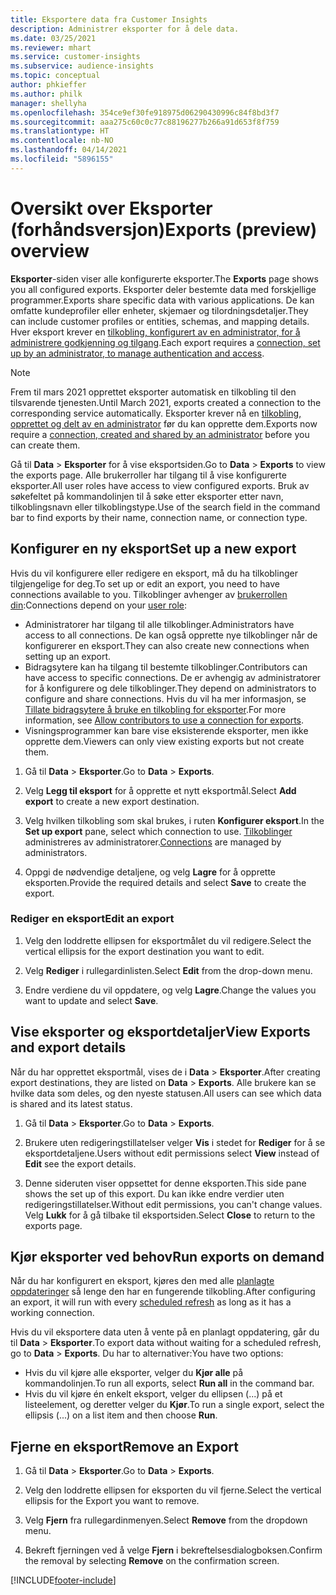 ```yaml
---
title: Eksportere data fra Customer Insights
description: Administrer eksporter for å dele data.
ms.date: 03/25/2021
ms.reviewer: mhart
ms.service: customer-insights
ms.subservice: audience-insights
ms.topic: conceptual
author: phkieffer
ms.author: philk
manager: shellyha
ms.openlocfilehash: 354ce9ef30fe918975d06290430996c84f8bd3f7
ms.sourcegitcommit: aaa275c60c0c77c88196277b266a91d653f8f759
ms.translationtype: HT
ms.contentlocale: nb-NO
ms.lasthandoff: 04/14/2021
ms.locfileid: "5896155"
---
```

# <a name="exports-preview-overview"></a><span data-ttu-id="6e02f-103">Oversikt over Eksporter (forhåndsversjon)</span><span class="sxs-lookup"><span data-stu-id="6e02f-103">Exports (preview) overview</span></span>

<span data-ttu-id="6e02f-104">**Eksporter**-siden viser alle konfigurerte eksporter.</span><span class="sxs-lookup"><span data-stu-id="6e02f-104">The **Exports** page shows you all configured exports.</span></span> <span data-ttu-id="6e02f-105">Eksporter deler bestemte data med forskjellige programmer.</span><span class="sxs-lookup"><span data-stu-id="6e02f-105">Exports share specific data with various applications.</span></span> <span data-ttu-id="6e02f-106">De kan omfatte kundeprofiler eller enheter, skjemaer og tilordningsdetaljer.</span><span class="sxs-lookup"><span data-stu-id="6e02f-106">They can include customer profiles or entities, schemas, and mapping details.</span></span> <span data-ttu-id="6e02f-107">Hver eksport krever en [tilkobling, konfigurert av en administrator, for å administrere godkjenning og tilgang](connections.md).</span><span class="sxs-lookup"><span data-stu-id="6e02f-107">Each export requires a [connection, set up by an administrator, to manage authentication and access](connections.md).</span></span>

> [!NOTE]
> <span data-ttu-id="6e02f-108">Frem til mars 2021 opprettet eksporter automatisk en tilkobling til den tilsvarende tjenesten.</span><span class="sxs-lookup"><span data-stu-id="6e02f-108">Until March 2021, exports created a connection to the corresponding service automatically.</span></span> <span data-ttu-id="6e02f-109">Eksporter krever nå en [tilkobling, opprettet og delt av en administrator](connections.md) før du kan opprette dem.</span><span class="sxs-lookup"><span data-stu-id="6e02f-109">Exports now require a [connection, created and shared by an administrator](connections.md) before you can create them.</span></span>

<span data-ttu-id="6e02f-110">Gå til **Data** > **Eksporter** for å vise eksportsiden.</span><span class="sxs-lookup"><span data-stu-id="6e02f-110">Go to **Data** > **Exports** to view the exports page.</span></span> <span data-ttu-id="6e02f-111">Alle brukerroller har tilgang til å vise konfigurerte eksporter.</span><span class="sxs-lookup"><span data-stu-id="6e02f-111">All user roles have access to view configured exports.</span></span> <span data-ttu-id="6e02f-112">Bruk av søkefeltet på kommandolinjen til å søke etter eksporter etter navn, tilkoblingsnavn eller tilkoblingstype.</span><span class="sxs-lookup"><span data-stu-id="6e02f-112">Use of the search field in the command bar to find exports by their name, connection name, or connection type.</span></span>

## <a name="set-up-a-new-export"></a><span data-ttu-id="6e02f-113">Konfigurer en ny eksport</span><span class="sxs-lookup"><span data-stu-id="6e02f-113">Set up a new export</span></span>

<span data-ttu-id="6e02f-114">Hvis du vil konfigurere eller redigere en eksport, må du ha tilkoblinger tilgjengelige for deg.</span><span class="sxs-lookup"><span data-stu-id="6e02f-114">To set up or edit an export, you need to have connections available to you.</span></span> <span data-ttu-id="6e02f-115">Tilkoblinger avhenger av [brukerrollen din](permissions.md):</span><span class="sxs-lookup"><span data-stu-id="6e02f-115">Connections depend on your [user role](permissions.md):</span></span>
- <span data-ttu-id="6e02f-116">Administratorer har tilgang til alle tilkoblinger.</span><span class="sxs-lookup"><span data-stu-id="6e02f-116">Administrators have access to all connections.</span></span> <span data-ttu-id="6e02f-117">De kan også opprette nye tilkoblinger når de konfigurerer en eksport.</span><span class="sxs-lookup"><span data-stu-id="6e02f-117">They can also create new connections when setting up an export.</span></span>
- <span data-ttu-id="6e02f-118">Bidragsytere kan ha tilgang til bestemte tilkoblinger.</span><span class="sxs-lookup"><span data-stu-id="6e02f-118">Contributors can have access to specific connections.</span></span> <span data-ttu-id="6e02f-119">De er avhengig av administratorer for å konfigurere og dele tilkoblinger.</span><span class="sxs-lookup"><span data-stu-id="6e02f-119">They depend on administrators to configure and share connections.</span></span> <span data-ttu-id="6e02f-120">Hvis du vil ha mer informasjon, se [Tillate bidragsytere å bruke en tilkobling for eksporter](connections.md#allow-contributors-to-use-a-connection-for-exports).</span><span class="sxs-lookup"><span data-stu-id="6e02f-120">For more information, see [Allow contributors to use a connection for exports](connections.md#allow-contributors-to-use-a-connection-for-exports).</span></span>
- <span data-ttu-id="6e02f-121">Visningsprogrammer kan bare vise eksisterende eksporter, men ikke opprette dem.</span><span class="sxs-lookup"><span data-stu-id="6e02f-121">Viewers can only view existing exports but not create them.</span></span>

1. <span data-ttu-id="6e02f-122">Gå til **Data** > **Eksporter**.</span><span class="sxs-lookup"><span data-stu-id="6e02f-122">Go to **Data** > **Exports**.</span></span>

1. <span data-ttu-id="6e02f-123">Velg **Legg til eksport** for å opprette et nytt eksportmål.</span><span class="sxs-lookup"><span data-stu-id="6e02f-123">Select **Add export** to create a new export destination.</span></span>

1. <span data-ttu-id="6e02f-124">Velg hvilken tilkobling som skal brukes, i ruten **Konfigurer eksport**.</span><span class="sxs-lookup"><span data-stu-id="6e02f-124">In the **Set up export** pane, select which connection to use.</span></span> <span data-ttu-id="6e02f-125">[Tilkoblinger](connections.md) administreres av administratorer.</span><span class="sxs-lookup"><span data-stu-id="6e02f-125">[Connections](connections.md) are managed by administrators.</span></span> 

1. <span data-ttu-id="6e02f-126">Oppgi de nødvendige detaljene, og velg **Lagre** for å opprette eksporten.</span><span class="sxs-lookup"><span data-stu-id="6e02f-126">Provide the required details and select **Save** to create the export.</span></span>

### <a name="edit-an-export"></a><span data-ttu-id="6e02f-127">Rediger en eksport</span><span class="sxs-lookup"><span data-stu-id="6e02f-127">Edit an export</span></span>

1. <span data-ttu-id="6e02f-128">Velg den loddrette ellipsen for eksportmålet du vil redigere.</span><span class="sxs-lookup"><span data-stu-id="6e02f-128">Select the vertical ellipsis for the export destination you want to edit.</span></span>

1. <span data-ttu-id="6e02f-129">Velg **Rediger** i rullegardinlisten.</span><span class="sxs-lookup"><span data-stu-id="6e02f-129">Select **Edit** from the drop-down menu.</span></span>

1. <span data-ttu-id="6e02f-130">Endre verdiene du vil oppdatere, og velg **Lagre**.</span><span class="sxs-lookup"><span data-stu-id="6e02f-130">Change the values you want to update and select **Save**.</span></span>

## <a name="view-exports-and-export-details"></a><span data-ttu-id="6e02f-131">Vise eksporter og eksportdetaljer</span><span class="sxs-lookup"><span data-stu-id="6e02f-131">View Exports and export details</span></span>

<span data-ttu-id="6e02f-132">Når du har opprettet eksportmål, vises de i **Data** > **Eksporter**.</span><span class="sxs-lookup"><span data-stu-id="6e02f-132">After creating export destinations, they are listed on **Data** > **Exports**.</span></span> <span data-ttu-id="6e02f-133">Alle brukere kan se hvilke data som deles, og den nyeste statusen.</span><span class="sxs-lookup"><span data-stu-id="6e02f-133">All users can see which data is shared and its latest status.</span></span>

1. <span data-ttu-id="6e02f-134">Gå til **Data** > **Eksporter**.</span><span class="sxs-lookup"><span data-stu-id="6e02f-134">Go to **Data** > **Exports**.</span></span>

1. <span data-ttu-id="6e02f-135">Brukere uten redigeringstillatelser velger **Vis** i stedet for **Rediger** for å se eksportdetaljene.</span><span class="sxs-lookup"><span data-stu-id="6e02f-135">Users without edit permissions select **View** instead of **Edit** see the export details.</span></span>

1. <span data-ttu-id="6e02f-136">Denne sideruten viser oppsettet for denne eksporten.</span><span class="sxs-lookup"><span data-stu-id="6e02f-136">This side pane shows the set up of this export.</span></span> <span data-ttu-id="6e02f-137">Du kan ikke endre verdier uten redigeringstillatelser.</span><span class="sxs-lookup"><span data-stu-id="6e02f-137">Without edit permissions, you can't change values.</span></span> <span data-ttu-id="6e02f-138">Velg **Lukk** for å gå tilbake til eksportsiden.</span><span class="sxs-lookup"><span data-stu-id="6e02f-138">Select **Close** to return to the exports page.</span></span>

## <a name="run-exports-on-demand"></a><span data-ttu-id="6e02f-139">Kjør eksporter ved behov</span><span class="sxs-lookup"><span data-stu-id="6e02f-139">Run exports on demand</span></span>

<span data-ttu-id="6e02f-140">Når du har konfigurert en eksport, kjøres den med alle [planlagte oppdateringer](system.md#schedule-tab) så lenge den har en fungerende tilkobling.</span><span class="sxs-lookup"><span data-stu-id="6e02f-140">After configuring an export, it will run with every [scheduled refresh](system.md#schedule-tab) as long as it has a working connection.</span></span>

<span data-ttu-id="6e02f-141">Hvis du vil eksportere data uten å vente på en planlagt oppdatering, går du til **Data** > **Eksporter**.</span><span class="sxs-lookup"><span data-stu-id="6e02f-141">To export data without waiting for a scheduled refresh, go to **Data** > **Exports**.</span></span> <span data-ttu-id="6e02f-142">Du har to alternativer:</span><span class="sxs-lookup"><span data-stu-id="6e02f-142">You have two options:</span></span>

- <span data-ttu-id="6e02f-143">Hvis du vil kjøre alle eksporter, velger du **Kjør alle** på kommandolinjen.</span><span class="sxs-lookup"><span data-stu-id="6e02f-143">To run all exports, select **Run all** in the command bar.</span></span> 
- <span data-ttu-id="6e02f-144">Hvis du vil kjøre én enkelt eksport, velger du ellipsen (...) på et listeelement, og deretter velger du **Kjør**.</span><span class="sxs-lookup"><span data-stu-id="6e02f-144">To run a single export, select the ellipsis (...) on a list item and then choose **Run**.</span></span>

## <a name="remove-an-export"></a><span data-ttu-id="6e02f-145">Fjerne en eksport</span><span class="sxs-lookup"><span data-stu-id="6e02f-145">Remove an Export</span></span>

1. <span data-ttu-id="6e02f-146">Gå til **Data** > **Eksporter**.</span><span class="sxs-lookup"><span data-stu-id="6e02f-146">Go to **Data** > **Exports**.</span></span>

1. <span data-ttu-id="6e02f-147">Velg den loddrette ellipsen for eksporten du vil fjerne.</span><span class="sxs-lookup"><span data-stu-id="6e02f-147">Select the vertical ellipsis for the Export you want to remove.</span></span>

1. <span data-ttu-id="6e02f-148">Velg **Fjern** fra rullegardinmenyen.</span><span class="sxs-lookup"><span data-stu-id="6e02f-148">Select **Remove** from the dropdown menu.</span></span>

1. <span data-ttu-id="6e02f-149">Bekreft fjerningen ved å velge **Fjern** i bekreftelsesdialogboksen.</span><span class="sxs-lookup"><span data-stu-id="6e02f-149">Confirm the removal by selecting **Remove** on the confirmation screen.</span></span>


[!INCLUDE[footer-include](../includes/footer-banner.md)]
